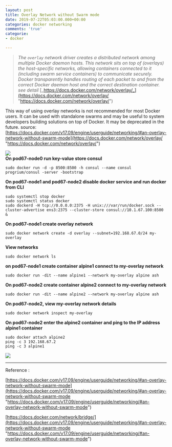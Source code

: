 ```yaml
---
layout: post
title: Overlay Network without Swarm mode
date: 2019-07-22T05:03:00.000+00:00
categories: docker networking
comments: 'true'
categorie:
- docker

---
```

> _The `overlay` network driver creates a distributed network among multiple Docker daemon hosts. This network sits on top of (overlays) the host-specific networks, allowing containers connected to it (including swarm service containers) to communicate securely. Docker transparently handles routing of each packet to and from the correct Docker daemon host and the correct destination container. see detail_ [_https://docs.docker.com/network/overlay/_](https://docs.docker.com/network/overlay/ "https://docs.docker.com/network/overlay/")

This way of using overlay networks is not recommended for most Docker users. It can be used with standalone swarms and may be useful to system developers building solutions on top of Docker. It may be deprecated in the future. source: [https://docs.docker.com/v17.09/engine/userguide/networking/#an-overlay-network-without-swarm-mode](https://docs.docker.com/network/overlay/ "https://docs.docker.com/network/overlay/")

![](https://res.cloudinary.com/dhcy32o8d/image/upload/v1585144873/myblog/1_qb-KM7dRM7ZqmuJj0ZI5NA_ms5vdn.png)  
**On pod67-node0 run key-value store consul**

    sudo docker run -d -p 8500:8500 -h consul --name consul progrium/consul -server -bootstrap

**On pod67-node1 and pod67-node2 disable docker service and run docker from CLI**

    sudo systemctl stop docker
    sudo systemctl status docker
    sudo dockerd -H tcp://0.0.0.0:2375 -H unix:///var/run/docker.sock --cluster-advertise ens3:2375 --cluster-store consul://10.1.67.100:8500 &

**On pod67-node1 create overlay network**

    sudo docker network create -d overlay --subnet=192.168.67.0/24 my-overlay

**View networks**

    sudo docker network ls

**on pod67-node1 create container alpine1 connect to my-overlay network**

    sudo docker run -dit --name alpine1 --network my-overlay alpine ash

**On pod67-node2 create container alpine2 connect to my-overlay network**

    sudo docker run -dit --name alpine2 --network my-overlay alpine ash

**On pod67-node2, view my-overlay network details**

    sudo docker network inspect my-overlay

**On pod67-node2 enter the alpine2 container and ping to the IP address alpine1 container**

    sudo docker attach alpine2
    ping -c 3 192.168.67.2
    ping -c 3 alpine1

![](https://res.cloudinary.com/dhcy32o8d/image/upload/v1585144926/myblog/1_lmsfUsujZTpTI-fhDcPjsg_msa0sg.png)

***

Reference :

[https://docs.docker.com/v17.09/engine/userguide/networking/#an-overlay-network-without-swarm-mode](https://docs.docker.com/v17.09/engine/userguide/networking/#an-overlay-network-without-swarm-mode "https://docs.docker.com/v17.09/engine/userguide/networking/#an-overlay-network-without-swarm-mode")

[https://docs.docker.com/network/bridge/](https://docs.docker.com/v17.09/engine/userguide/networking/#an-overlay-network-without-swarm-mode "https://docs.docker.com/v17.09/engine/userguide/networking/#an-overlay-network-without-swarm-mode")